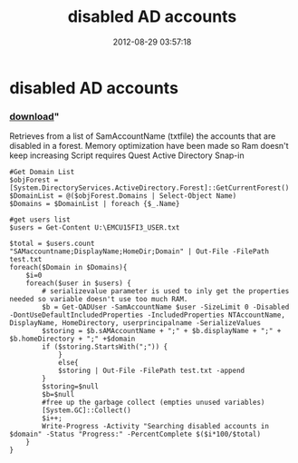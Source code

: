 ﻿---
pid:            3600
parent:         0
children:       
poster:         Cisco
title:          disabled AD accounts
date:           2012-08-29 03:57:18
format:         posh
---

# disabled AD accounts

### [download](3600.ps1)"

Retrieves from a list of SamAccountName (txtfile) the accounts that are disabled in a forest.
Memory optimization have been made so Ram doesn't keep increasing
Script requires Quest Active Directory Snap-in

```posh
#Get Domain List
$objForest = [System.DirectoryServices.ActiveDirectory.Forest]::GetCurrentForest()
$DomainList = @($objForest.Domains | Select-Object Name)
$Domains = $DomainList | foreach {$_.Name}

#get users list
$users = Get-Content U:\EMCU15FI3_USER.txt

$total = $users.count
"SAMaccountname;DisplayName;HomeDir;Domain" | Out-File -FilePath test.txt
foreach($Domain in $Domains){
	$i=0
	foreach($user in $users) {
		# serializevalue parameter is used to inly get the properties needed so variable doesn't use too much RAM.
		$b = Get-QADUser -SamAccountName $user -SizeLimit 0 -Disabled -DontUseDefaultIncludedProperties -IncludedProperties NTAccountName, DisplayName, HomeDirectory, userprincipalname -SerializeValues
		$storing = $b.sAMAccountName + ";" + $b.displayName + ";" + $b.homeDirectory + ";" +$domain
		if ($storing.StartsWith(";")) {
			}
			else{
			$storing | Out-File -FilePath test.txt -append
		}
		$storing=$null
		$b=$null
		#free up the garbage collect (empties unused variables)
		[System.GC]::Collect()
		$i++;
		Write-Progress -Activity "Searching disabled accounts in $domain" -Status "Progress:" -PercentComplete $($i*100/$total)
	}
}
```

